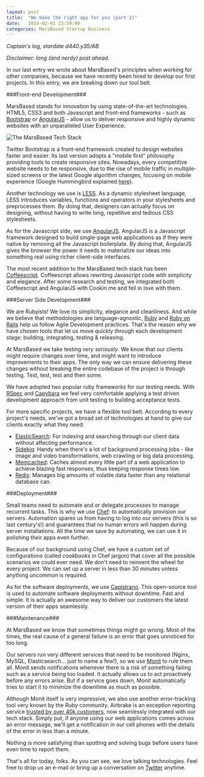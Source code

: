 ```yaml
---
layout: post
title:  "We make the right app for you (part 2)"
date:   2014-02-01 23:59:00
categories: MarsBased Startup Business
---
```


*Captain's log, stardate d440.y35/AB*

*Disclaimer: long (and nerdy) post ahead.*

In our last entry we wrote about MarsBased's principles when working for other companies, because we have recently been hired to develop our first projects. In this entry, we are breaking down our tool belt.

###Front-end Development###

MarsBased stands for innovation by using state-of-the-art technologies. HTML5, CSS3 and both Javascript and front-end frameworks - such as <a href="http://getbootstrap.com/" title="Bootstrap" target="_blank">Bootstrap</a> or <a href="http://angularjs.org/" title="AngularJS" target="_blank">AngularJS</a> - allow us to deliver responsive and highly dynamic websites with an unparalleled User Experience.

<!--more-->

<img src="{% asset_path post6.png %}" alt="The MarsBased Tech Stack" title="The MarsBased Tech Stack" class="img-right img-responsive" />

Twitter Bootstrap is a front-end framework created to design websites faster and easier. Its last version adopts a "mobile first" philosophy providing tools to create responsive sites. Nowadays, every competitive website needs to be responsive, due to the rise of mobile traffic in multiple-sized screens or the latest Google algorithm changes, focusing on mobile experience (Google Hummingbird explained <a href="http://venturebeat.com/2013/10/02/things-not-strings-how-googles-new-hummingbird-algorithm-sets-the-stage-for-the-future-of-mobile-search/" title="Google Hummingbird" target="_blank">here</a>).

Another technology we use is <a href="http://www.lesscss.org/" title="LESS" target="_blank">LESS</a>. As a dynamic stylesheet language, LESS introduces variables, functions and operators in your stylesheets and preprocesses them. By doing that, designers can actually focus on designing, without having to write long, repetitive and tedious CSS stylesheets.

As for the Javascript side, we use <a href="http://angularjs.org/" title="AngularJS" target="_blank">AngularJS</a>. AngularJS is a Javascript framework designed to build single-page web applications as if they were native by removing all the Javascript boilerplate. By doing that, AngularJS gives the browser the power it needs to materialize our ideas into something real using richer client-side interfaces.

The most recent addition to the MarsBased tech stack has been <a href="http://coffeescript.org/" title="Coffeescript" target="_blank">Coffeescript</a>. Coffeescript allows rewriting Javascript code with simplicity and elegance. After some research and testing, we integrated both Coffeescript and AngularJS with Cookin.me and fell in love with them.

###Server Side Development###

We are Rubyists! We love its simplicity, elegance and cleanliness. And while we believe that methodologies are language-agnostic, <a title="Ruby" href="https://www.ruby-lang.org/">Ruby</a> and <a title="Ruby on Rails" href="http://rubyonrails.org/">Ruby on Rails</a> help us follow Agile Development practices. That's the reason why we have chosen tools that let us move quickly through each development stage: building, integrating, testing & releasing.

At MarsBased we take testing *very seriously*. We know that our clients might require changes over time, and might want to introduce improvements to their apps. The only way we can ensure delivering these changes without breaking the entire codebase of the project is through testing. Test, test, test and then some.

We have adopted two popular ruby frameworks for our testing needs. With <a title="RSpec" href="http://rspec.info">RSpec</a> and <a title="Capybara" href="https://github.com/jnicklas/capybara">Capybara</a> we feel very comfortable applying a test driven development approach from unit testing to building acceptance tests.

For more specific projects, we have a flexible tool belt. According to every project's needs, we've got a broad set of technologies at hand to give our clients exactly what they need:

* <a title="ElasticSearch" href="http://www.elasticsearch.org">ElasticSearch</a>: For indexing and searching through our client data without affecting performance.
* <a title="Sidekiq" href="http://sidekiq.org">Sidekiq</a>: Handy when there's a lot of background processing jobs - like image and video transformations, web crawling or big data processing. 
* <a title="Memcached" href="http://memcached.org">Memcached</a>: Caches almost every little part of a web application to achieve blazing fast responses, thus keeping response times low.
* <a title="Redis" href="http://redis.io">Redis</a>: Manages big amounts of volatile data faster than any relational database can.

###Deployment###

Small teams need to automate and or delegate processes to manage recurrent tasks. This is why we use <a title="Chef" href="http://www.getchef.com/">Chef</a>: to automatically provision our servers. Automation spares us from having to log into our servers (this is so last century's!) and guarantees that no human errors will happen during server installations. All the time we save by automating, we can use it in polishing their apps even further.

Because of our background using Chef, we have a custom set of configurations (called *cookbooks* in Chef jargon) that cover all the possible scenarios we could ever need. We don't need to reinvent the wheel for every project. We can set up a server in less than 30 minutes unless anything uncommon is required.

As for the software deployments, we use <a title="Capistrano" href="https://github.com/capistrano/capistrano">Capistrano</a>. This open-source tool is used to automate software deployments without downtime. Fast and simple. It is actually an awesome way to deliver our customers the latest version of their apps seamlessly.

###Maintenance###

At MarsBased we know that sometimes things might go wrong. Most of the times, the real cause of a general failure is an error that goes unnoticed for too long.

Our servers run very different services that need to be monitored (Nginx, MySQL, Elasticsearch… just to name a few!), so we use <a title="Monit" href="http://mmonit.com/monit/">Monit</a> to rule them all. Monit sends notifications whenever there is a risk of something failing such as a service being too loaded. It actually allows us to act proactively before any errors arise. But if a service goes down, Monit automatically tries to start it to minimize the downtime as much as possible.

Although Monit itself is very impressive, we also use another error-tracking tool very known by the Ruby community. Airbrake is an exception reporting service <a title="Airbrake" href="https://airbrake.io/">trusted by over 40k customers</a>, now seamlessly integrated with our tech stack. Simply put, if anyone using our web applications comes across an error message, we'll get a notification in our cell phones with the details of the error in less than a minute. 

Nothing is more satisfying than spotting and solving bugs before users have even time to report them.

That's all for today, folks. As you can see, we love talking technologies. Feel free to drop us an e-mail or bring up a conversation on <a title="MarsBased Twitter Profile" href="http://twitter.com/MarsBased">Twitter</a> anytime.